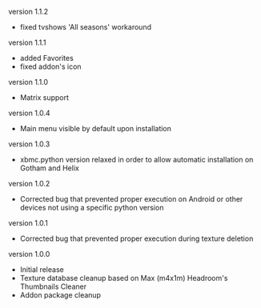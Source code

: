 version 1.1.2
 - fixed tvshows 'All seasons' workaround

version 1.1.1
 - added Favorites
 - fixed addon's icon

version 1.1.0
 - Matrix support

version 1.0.4
 - Main menu visible by default upon installation

version 1.0.3
 - xbmc.python version relaxed in order to allow automatic installation on Gotham and Helix

version 1.0.2
 - Corrected bug that prevented proper execution on Android or other devices not using a specific python version

version 1.0.1
 - Corrected bug that prevented proper execution during texture deletion

version 1.0.0
 - Initial release
 - Texture database cleanup based on Max (m4x1m) Headroom's Thumbnails Cleaner
 - Addon package cleanup

